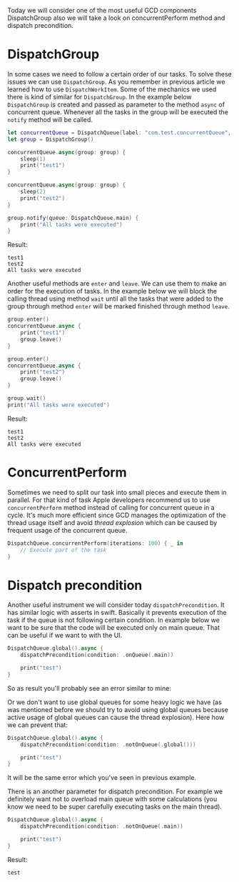 Today we will consider one of the most useful GCD components DispatchGroup also we will take a look on concurrentPerform method and dispatch precondition.

# DispatchGroup

In some cases we need to follow a certain order of our tasks. To solve these issues we can use `DispatchGroup`. As you remember in previous article we learned how to use `DispatchWorkItem`. Some of the mechanics we used there is kind of similar for `DispatchGroup`. In the example below `DispatchGroup` is created and passed as parameter to the method `async` of concurrent queue. Whenever all the tasks in the group will be executed the `notify` method will be called.

```swift
let concurrentQueue = DispatchQueue(label: "com.test.concurrentQueue", attributes: .concurrent)
let group = DispatchGroup()

concurrentQueue.async(group: group) {
    sleep(1)
    print("test1")
}

concurrentQueue.async(group: group) {
    sleep(2)
    print("test2")
}

group.notify(queue: DispatchQueue.main) {
    print("All tasks were executed")
}
```
Result:
```
test1
test2
All tasks were executed
```

Another useful methods are `enter` and `leave`. We can use them to make an order for the execution of tasks. In the example below we will block the calling thread using method `wait` until all the tasks that were added to the group through method `enter` will be marked finished through method `leave`.

```swift
group.enter()
concurrentQueue.async {
    print("test1")
    group.leave()
}

group.enter()
concurrentQueue.async {
    print("test2")
    group.leave()
}

group.wait()
print("All tasks were executed")
```
Result:
```
test1
test2
All tasks were executed
```

<!-- More complicated example for groups -->

# ConcurrentPerform

Sometimes we need to split our task into small pieces and execute them in parallel. For that kind of task Apple developers recommend us to use `concurrentPerform` method instead of calling for concurrent queue in a cycle. It's much more efficient since GCD manages the optimization of the thread usage itself and avoid *thread explosion* which can be caused by frequent usage of the concurrent queue.

```swift
DispatchQueue.concurrentPerform(iterations: 100) { _ in
    // Execute part of the task
}
```

<!-- Add more complicated example? -->

<!--Performance comparison-->

# Dispatch precondition

<!-- More about asserts and their usage -->

Another useful instrument we will consider today `dispatchPrecondition`. It has similar logic with asserts in swift. Basically it prevents execution of the task if the queue is not following certain condition. In example below we want to be sure that the code will be executed only on main queue. That can be useful if we want to with the UI.

```swift
DispatchQueue.global().async {
    dispatchPrecondition(condition: .onQueue(.main))

    print("test")
}
```

So as result you'll probably see an error similar to mine:
<!-- Error image -->

Or we don't want to use global queues for some heavy logic we have (as was mentioned before we should try to avoid using global queues because active usage of global queues can cause the thread explosion). Here how we can prevent that:

```swift
DispatchQueue.global().async {
    dispatchPrecondition(condition: .notOnQueue(.global()))

    print("test")
}
```

It will be the same error which you've seen in previous example.

There is an another parameter for dispatch precondition. For example we definitely want not to overload main queue with some calculations (you know we need to be super carefully executing tasks on the main thread).

```swift
DispatchQueue.global().async {
    dispatchPrecondition(condition: .notOnQueue(.main))

    print("test")
}
```

Result:
```
test
```